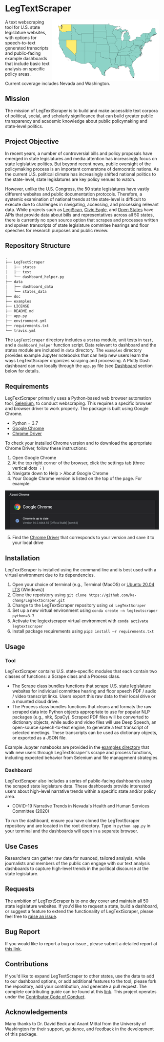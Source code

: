 # LegTextScraper

<img src="doc/readme_map/readme_map.png" height="200" width="350" align=right>

A text webscraping tool for U.S. state legislature websites, with options for speech-to-text generated transcripts and public-facing example dashboards that include basic text analysis on specific policy areas.

Current coverage includes Nevada and Washington.

## Mission

The mission of LegTextScraper is to build and make accessible text corpora of political, social, and scholarly significance that can build greater public transparency and academic knowledge about public policymaking and state-level politics. 

## Project Objective

In recent years, a number of controversial bills and policy proposals have emerged in state legislatures and media attention has increasingly focus on state legislative politics. But beyond recent news, public oversight of the policymaking process is an important cornerstone of democratic nations. As the current U.S. political climate has increasingly shifted national politics to the state-level, state legislatures are key policy venues to watch.

However, unlike the U.S. Congress, the 50 state legislatures have vastly different websites and public documentation protocols. Therefore, a systemic examination of national trends at the state-level is difficult to execute due to challenges in navigating, accessing, and processing relevant data. While projects such as [LegiScan](https://legiscan.com), [Civic Eagle](https://www.civiceagle.com/), and [Open States](https://openstates.org/) have APIs that provide data about bills and representatives across all 50 states, there is currently no open source option that scrapes and processes written and spoken transcripts of state legislature commitee hearings and floor speeches for research purposes and public review. 

## Repository Structure
 ```
.
├── LegTextScraper
│   ├── states
│   ├── test
│   └── dashboard_helper.py
├── data
│   ├── dashboard_data
│   └── states_data
├── doc
├── examples
├── LICENSE
├── README.md
├── app.py
├── environment.yml
├── requirements.txt
└── travis.yml
 ```
The `LegTextScraper` directory includes a `states` module, unit tests in `test`, and a `dashboard_helper` function script. Data relevant to dashboard and the states module are included in `data` directory. The `examples` directory provides example Jupyter notebooks that can help new users learn the ways LegTextScraper organizes scraping and processing. A Plotly Dash dashboard can run locally through the `app.py` file (see [Dashboard](https://github.com/ka-chang/LegTextScraper/blob/main/README.md#dashboard) section below for details.

## Requirements

LegTextScraper primarily uses a Python-based web browser automation tool, [Selenium](https://www.selenium.dev), to conduct webscraping. This requires a specific browser and browser driver to work properly. The package is built using Google Chrome.

- Python = 3.7
- [Google Chrome](https://www.google.com/chrome/)  
- [Chrome Driver](https://chromedriver.chromium.org/downloads)

To check your installed Chrome version and to download the appropriate Chrome Driver, follow these instructions:
1. Open Google Chrome
2. At the top right corner of the browser, click the settings tab (three vertical dots ⋮)
3. Navigate down to Help > About Google Chrome
4. Your Google Chrome version is listed on the top of the page. For example:

<img src="doc/readme_chrome.png">

5. Find the [Chrome Driver](https://chromedriver.chromium.org/downloads) that corresponds to your version and save it to your local drive

## Installation

LegTextScraper is installed using the command line and is best used with a virtual environment due to its dependencies.

1. Open your choice of terminal (e.g., Terminal (MacOS) or [Ubuntu 20.04 LTS](https://www.microsoft.com/en-us/p/ubuntu-2004-lts/9n6svws3rx71?activetab=pivot:overviewtab) (Windows))
2. Clone the repoistory using `git clone https://github.com/ka-chang/LegTextScraper.git`
3. Change to the LegTextScraper repository using `cd LegTextScraper`
4. Set up a new virtual environment using `conda create –n legtextscraper python=3.7`
5. Activate the legtextscraper virtual environment with `conda activate legtextscraper`
6. Install package requirements using `pip3 install –r requirements.txt`

## Usage

### Tool

LegTextScraper contains U.S. state-specific modules that each contain two classes of functions: a Scrape class and a Process class. 

- The Scrape class bundles functions that scrape U.S. state legislature websites for individual committee hearing and floor speech PDF / audio / video transcript links. Users export this raw data to their local drive or a mounted cloud drive.
- The Process class bundles functions that cleans and formats the raw scraped data into Python objects appropriate to use for popular NLP packages (e.g., nltk, SpaCy). Scraped PDF files will be converted to dictionary objects, while audio and video files will use Deep Speech, an open-source speech-to-text engine, to generate a text transcript of selected meetings. These transcripts can be used as dictionary objects, or exported as a JSON file.

Example Jupyter notebooks are provided in the [examples directory](https://github.com/ka-chang/LegTextScraper/tree/main/examples) that walk new users through LegTextScraper's scrape and process functions, including expected behavior from Selenium and file management strategies.

### Dashboard

LegTextScraper also includes a series of public-facing dashboards using the scraped state legislature data. These dashboards  provide interested users about high-level narrative trends within a specific state and/or policy area. 

- COVID-19 Narrative Trends in Nevada's Health and Human Services Committee (2020) 

To run the dashboard, ensure you have cloned the LegTextScraper repository and are located in the root directory. Type in `python app.py` in your terminal and the dashboards will open in a separate browser.

## Use Cases

Researchers can gather raw data for nuanced, tailored analysis, while journalists and members of the public can engage with our text analysis dashboards to capture high-level trends in the political discourse at the state legislature.

## Requests 
The ambition of LegTextScraper is to one day cover and maintain all 50 state legislature websites. If you'd like to request a state, build a dashboard, or suggest a feature to extend the functionality of LegTextScraper, please feel free to [raise an issue](https://github.com/ka-chang/LegTextScraper/issues). 

## Bug Report
If you would like to report a bug or issue , please submit a detailed report at [this link](https://github.com/ka-chang/LegTextScraper/issues/new).
 
## Contributions
If you'd like to expand LegTextScraper to other states, use the data to add to our dashboard options, or add additional features to the tool, please fork the repository, add your contribution, and generate a pull request. The complete contributing guide can be found at this [link](https://github.com/ka-chang/LegTextScraper/blob/main/doc/CONTRIBUTING.md). This project operates under the [Contributor Code of Conduct](https://www.contributor-covenant.org/version/1/0/0/code-of-conduct/).

## Acknowledgements
Many thanks to Dr. David Beck and Anant Mittal from the University of Washington for their support, guidance, and feedback in the development of this package.
